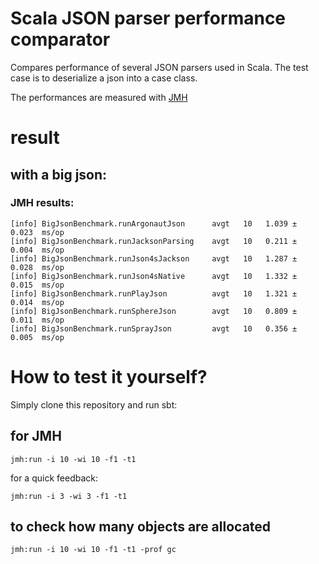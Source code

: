 Scala JSON parser performance comparator
========================================

Compares performance of several JSON parsers used in Scala.
The test case is to deserialize a json into a case class.

The performances are measured with [JMH](https://github.com/ktoso/sbt-jmh)

# result

## with a big json:

### JMH results:

    [info] BigJsonBenchmark.runArgonautJson      avgt   10   1.039 ±  0.023  ms/op
    [info] BigJsonBenchmark.runJacksonParsing    avgt   10   0.211 ±  0.004  ms/op
    [info] BigJsonBenchmark.runJson4sJackson     avgt   10   1.287 ±  0.028  ms/op
    [info] BigJsonBenchmark.runJson4sNative      avgt   10   1.332 ±  0.015  ms/op
    [info] BigJsonBenchmark.runPlayJson          avgt   10   1.321 ±  0.014  ms/op
    [info] BigJsonBenchmark.runSphereJson        avgt   10   0.809 ±  0.011  ms/op
    [info] BigJsonBenchmark.runSprayJson         avgt   10   0.356 ±  0.005  ms/op

# How to test it yourself?

Simply clone this repository and run sbt:

## for JMH

    jmh:run -i 10 -wi 10 -f1 -t1

for a quick feedback:

    jmh:run -i 3 -wi 3 -f1 -t1

## to check how many objects are allocated

    jmh:run -i 10 -wi 10 -f1 -t1 -prof gc
